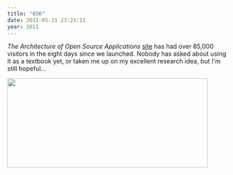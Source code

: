```yaml
---
title: "85K"
date: 2011-05-31 23:21:11
year: 2011
---
```

<em>The Architecture of Open Source Applications</em> <a href="http://aosabook.org">site</a> has had over 85,000 visitors in the eight days since we launched. Nobody has asked about using it as a textbook yet, or taken me up on my excellent research idea, but I'm still hopeful…

<img src="{{'/files/2011/05/Screen-shot-2011-05-31-at-7.17.19-PM.png' | relative_url}}" width="458" height="205" class="centered">
